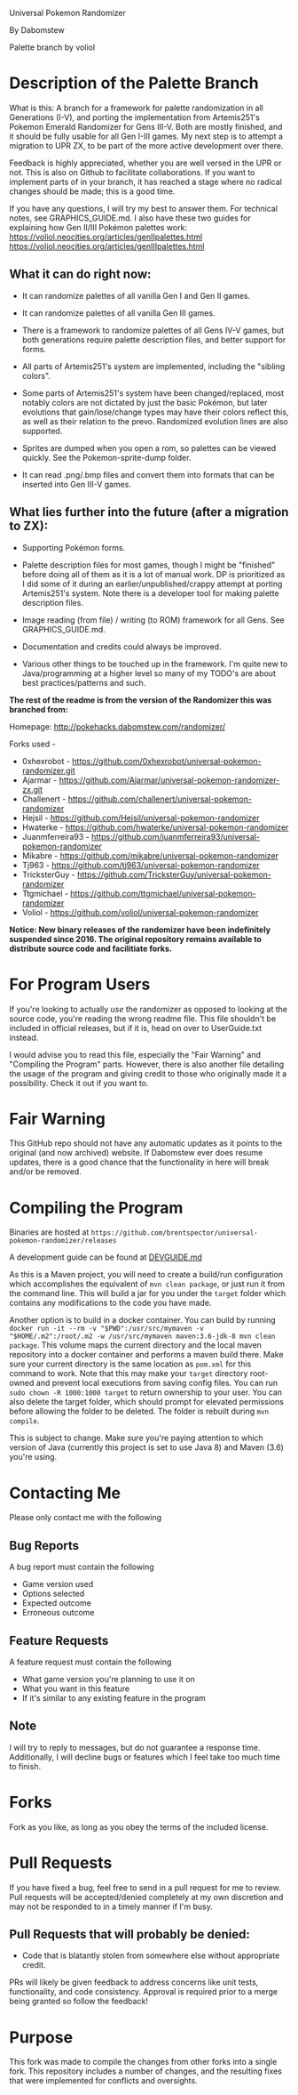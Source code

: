 Universal Pokemon Randomizer

By Dabomstew

Palette branch 
by voliol

# Description of the Palette Branch
What is this: 
A branch for a framework for palette randomization in all Generations (I-V), 
and porting the implementation from Artemis251's Pokemon Emerald Randomizer for Gens III-V. 
Both are mostly finished, and it should be fully usable for all Gen I-III games.
My next step is to attempt a migration to UPR ZX, to be part of the more active development over there.

Feedback is highly appreciated, whether you are well versed in the UPR or not. 
This is also on Github to facilitate collaborations. If you want to implement parts of in your branch,
it has reached a stage where no radical changes should be made; this is a good time.

If you have any questions, I will try my best to answer them. For technical notes, see GRAPHICS_GUIDE.md.
I also have these two guides for explaining how Gen II/III Pokémon palettes work:
https://voliol.neocities.org/articles/genIIpalettes.html
https://voliol.neocities.org/articles/genIIIpalettes.html 

## What it can do right now:


- It can randomize palettes of all vanilla Gen I and Gen II games.  

- It can randomize palettes of all vanilla Gen III games. 
 
- There is a framework to randomize palettes of all Gens IV-V games, but both generations require palette description files, 
  and better support for forms.
  
- All parts of Artemis251's system are implemented, including the "sibling colors".  
  
- Some parts of Artemis251's system have been changed/replaced, most notably colors
  are not dictated by just the basic Pokémon, but later evolutions that gain/lose/change 
  types may have their colors reflect this, as well as their relation to the prevo. 
  Randomized evolution lines are also supported.
  
- Sprites are dumped when you open a rom, so palettes can be viewed quickly. 
  See the Pokemon-sprite-dump folder.
  
- It can read .png/.bmp files and convert them into formats that can be inserted into Gen III-V games.


## What lies further into the future (after a migration to ZX):
 
- Supporting Pokémon forms.

- Palette description files for most games, though I might be "finished" before doing all
of them as it is a lot of manual work. DP is prioritized as I did some of it
during an earlier/unpublished/crappy attempt at porting Artemis251's system. 
Note there is a developer tool for making palette description files. 
 
- Image reading (from file) / writing (to ROM) framework for all Gens. See GRAPHICS_GUIDE.md.

- Documentation and credits could always be improved.

- Various other things to be touched up in the framework. I'm quite new to Java/programming
  at a higher level so many of my TODO's are about best practices/patterns and such.


**The rest of the readme is from the version of the Randomizer this was branched from:**

Homepage: http://pokehacks.dabomstew.com/randomizer/

Forks used -

- 0xhexrobot - https://github.com/0xhexrobot/universal-pokemon-randomizer.git
- Ajarmar - https://github.com/Ajarmar/universal-pokemon-randomizer-zx.git
- Challenert - https://github.com/challenert/universal-pokemon-randomizer
- Hejsil - https://github.com/Hejsil/universal-pokemon-randomizer
- Hwaterke - https://github.com/hwaterke/universal-pokemon-randomizer
- Juanmferreira93 - https://github.com/juanmferreira93/universal-pokemon-randomizer
- Mikabre - https://github.com/mikabre/universal-pokemon-randomizer
- Tj963 - https://github.com/tj963/universal-pokemon-randomizer
- TricksterGuy - https://github.com/TricksterGuy/universal-pokemon-randomizer
- Ttgmichael - https://github.com/ttgmichael/universal-pokemon-randomizer
- Voliol - https://github.com/voliol/universal-pokemon-randomizer

**Notice: New binary releases of the randomizer have been indefinitely suspended since 2016. The original repository remains available to distribute source code and facilitiate forks.**

# For Program Users

If you're looking to actually _use_ the randomizer as opposed to looking at the
source code, you're reading the wrong readme file. This file shouldn't be
included in official releases, but if it is, head on over to UserGuide.txt instead.

I would advise you to read this file, especially the "Fair Warning" and
"Compiling the Program" parts. However, there is also another file detailing the
usage of the program and giving credit to those who originally made it a possibility.
Check it out if you want to.

# Fair Warning

This GitHub repo should not have any automatic updates as it points to the original
(and now archived) website. If Dabomstew ever does resume updates, there is a good
chance that the functionality in here will break and/or be removed.

# Compiling the Program

Binaries are hosted at `https://github.com/brentspector/universal-pokemon-randomizer/releases`

A development guide can be found at [DEVGUIDE.md](./DEVGUIDE.md)

As this is a Maven project, you will need to create a build/run configuration which
accomplishes the equivalent of `mvn clean package`, or just run it from the command
line. This will build a jar for you under the `target` folder which contains any
modifications to the code you have made.

Another option is to build in a docker container. You can build by running
`docker run -it --rm -v "$PWD":/usr/src/mymaven -v "$HOME/.m2":/root/.m2 -w /usr/src/mymaven maven:3.6-jdk-8 mvn clean package`.
This volume maps the current directory and the local maven repository into a docker container
and performs a maven build there. Make sure your current directory is the same location as
`pom.xml` for this command to work. Note that this may make your `target` directory
root-owned and prevent local executions from saving config files. You can run
`sudo chown -R 1000:1000 target` to return ownership to your user. You can also
delete the target folder, which should prompt for elevated permissions before
allowing the folder to be deleted. The folder is rebuilt during `mvn compile`.

This is subject to change. Make sure you're paying attention to which version of Java
(currently this project is set to use Java 8) and Maven (3.6) you're using.

# Contacting Me

Please only contact me with the following

## Bug Reports

A bug report must contain the following

- Game version used
- Options selected
- Expected outcome
- Erroneous outcome

## Feature Requests

A feature request must contain the following

- What game version you're planning to use it on
- What you want in this feature
- If it's similar to any existing feature in the program

## Note

I will try to reply to messages, but do not guarantee a response time.
Additionally, I will decline bugs or features which I feel take too
much time to finish.

# Forks

Fork as you like, as long as you obey the terms of the included license.

# Pull Requests

If you have fixed a bug, feel free to send in a pull request for me to
review. Pull requests will be accepted/denied completely at my own
discretion and may not be responded to in a timely manner if I'm busy.

## Pull Requests that will probably be denied:

- Code that is blatantly stolen from somewhere else without appropriate credit.

PRs will likely be given feedback to address concerns like unit tests,
functionality, and code consistency. Approval is required prior to
a merge being granted so follow the feedback!

# Purpose

This fork was made to compile the changes from other forks into a single fork. This
repository includes a number of changes, and the resulting fixes that were implemented
for conflicts and oversights.
